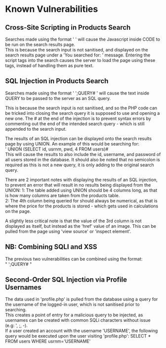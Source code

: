 Known Vulnerabilities
=====================

Cross-Site Scripting in Products Search
---------------------------------------
Searches made using the format ' <script>CODE</script> ' will cause the Javascript inside CODE to be run on the search results page.  
This is because the search input is not sanitised, and displayed on the search results page under a 'You searched for: ' message.
Entering the script tags into the search causes the server to load the page using these tags, instead of handling them as pure text.

SQL Injection in Products Search
--------------------------------
Searches made using the format ' ';QUERY# ' will cause the text inside QUERY to be passed to the server as an SQL query.  

This is because the search input is not sanitised, and so the PHP code can be tricked into closing the search query it is supposed to use and opening a new one.
The # at the end of the injection is to prevent syntax errors by commenting out the end of the intended search query - which is still appended to the search input.  

The results of an SQL injection can be displayed onto the search results page by using UNION. An example of this would be searching for:  
' UNION (SELECT id, usrnm, pwd, 4 FROM users)#  
This will cause the results to also include the id, username, and password of all users stored in the database.
It should also be noted that no semicolon is required as this is not a new query, it is only adding to the original search query.  

There are 2 important notes with displaying the results of an SQL injection, to prevent an error that will result in no results being displayed from the UNION: 
1: The table added using UNION should be 4 columns long, as that is how many columns are taken from the products table.  
2: The 4th column being queried for should always be numerical, as that is where the price for the products is stored - which gets used in calculations on the page.  

A slightly less critical note is that the value of the 3rd column is not displayed as itself, but instead as the 'href' value of an image. This can be pulled from the page using 'view source' or 'inspect element'.

NB: Combining SQLI and XSS
--------------------------
The previous two vulnerabilities can be combined using the format:  
" <script>CODE</script>';QUERY# "

Second-Order SQL Injection via Profile Usernames
------------------------------------------------
The data used in 'profile.php' is pulled from the database using a query for the username of the logged-in user, which is not sanitised prior to searching.  
This creates a point of entry for a malicious query to be injected, as usernames can be created with common SQLi characters without issue (e.g: ', ;, -).  
If a user created an account with the username 'USERNAME', the following query would be executed upon the user visiting 'profile.php':
SELECT * FROM users WHERE usrnm='USERNAME'